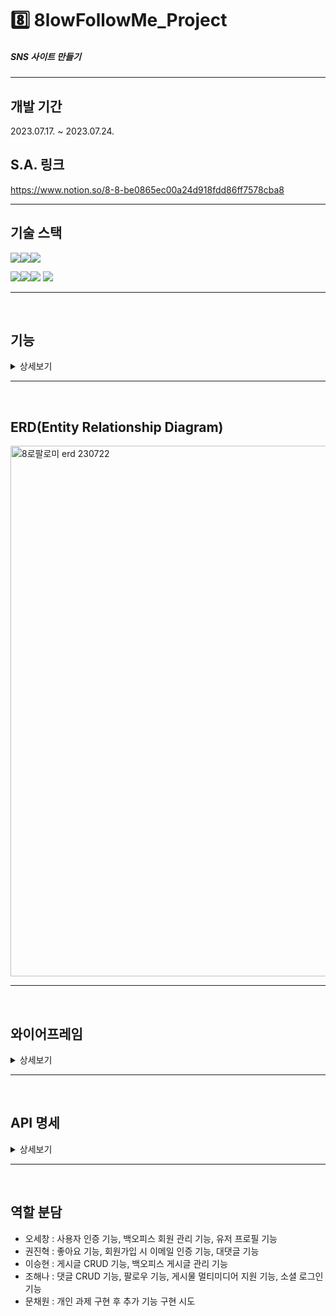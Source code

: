 # 8️⃣ 8lowFollowMe_Project

##### SNS 사이트 만들기

****

## 개발 기간
2023.07.17. ~ 2023.07.24.

## S.A. 링크 
https://www.notion.so/8-8-be0865ec00a24d918fdd86ff7578cba8

****

## 기술 스택

<img src="https://img.shields.io/badge/java-007396?style=for-the-badge&logo=OpenJDK&logoColor=white"><img src="https://img.shields.io/badge/spring-6DB33F?style=for-the-badge&logo=spring&logoColor=white"><img src="https://img.shields.io/badge/gradle-02303A?style=for-the-badge&logo=gradle&logoColor=white">
<br>

<img src="https://img.shields.io/badge/IntelliJ IDEA-000000?style=for-the-badge&logo=IntelliJ IDEA&logoColor=white"><img src="https://img.shields.io/badge/github-181717?style=for-the-badge&logo=github&logoColor=white"><img src="https://img.shields.io/badge/git-F05032?style=for-the-badge&logo=git&logoColor=white">
<img src="https://img.shields.io/badge/Slack-4A154B?style=for-the-badge&logo=Slack&logoColor=white">

****
<br/>

## 기능
<details>
<summary>상세보기</summary>

### 구현해야 할 필수 기능
  <details>
  <summary>더보기</summary>

#### 사용자 인증 기능
    * 회원가입 기능  
    * 로그인 및 로그아웃 기능

#### 프로필 관리
    * 프로필 수정 기능

#### 게시물 CRUD 기능
    * 게시물 작성, 조회, 수정, 삭제 기능

#### 게시물 CRUD 기능
    * 게시물 작성, 조회, 수정, 삭제 기능 

  </details>




### 추가 구현 기능
  <details>
  <summary>더보기</summary>

#### 소셜 로그인 기능 구현
    * 카카오 로그인 기능
    * 네이버 로그인 기능(구현 미완료)

#### 백오피스 만들어보기 - 관리자 페이지 구성
    * 회원 관리 기능
    * 게시글 관리 기능

#### 프론트엔드 만들어보기
    * 백엔드에서 제공하는 API를 통해 서버와 통신하는 프론트엔드를 구현합니다.

#### 좋아요 기능
    * 게시글 및 댓글 좋아요/좋아요 취소 기능

#### 팔로우 기능 구현
    * 특정 사용자를 팔로우/언팔로우
    * 팔로우하는 사용자의 게시물을 보기

#### 이메일 가입 및 인증 기능
    * 이메일 가입 시 이메일 인증 기능을 포함하는 것이 좋습니다.

#### 대댓글 기능
    * 댓글의 하위 댓글을 작성할 수 있도록 구현

  </details>




### 명예의 전당 - 슈퍼 개발자(?)로서의 초석을 다져봅시다!
  <details>
  <summary>더보기</summary>

#### 사진 업로드 기능 구현
    * AWS S3를 이용한 사진 업로드

#### 게시물에 멀티미디어 지원 기능 구현
    * 게시물 본문에 사진이나 영상 등의 미디어 포함 지원
    * 첨부된 미디어 수정
    * AWS S3를 사용하기

#### AWS를 이용한 서비스의 배포(구현 미완료)
    * AWS EC2를 이용해서 배포하기

#### HTTP를 HTTPS로 업그레이드 하기(구현 미완료)
    * HTTPS를 적용하여 보안이 강화된 웹 페이지를 제공해보도록 합니다!

  </details>
</details>

****
<br/>

## ERD(Entity Relationship Diagram)
<img width="849" alt="8로팔로미 erd 230722" src="https://github.com/sepang-pang/8lowFollowMe_Project/assets/131599243/03a368f9-fde5-4f7b-9d10-8d6b0681367f">


****
<br/>

## 와이어프레임
<details>
<summary>상세보기</summary>

![슬라이드1](https://github.com/sepang-pang/8lowFollowMe_Project/assets/131599243/0dee8919-87b9-457e-afd0-45fde9be392c)
![슬라이드2](https://github.com/sepang-pang/8lowFollowMe_Project/assets/131599243/aae81068-a5d8-470e-bff3-bdf1fcc6ee28)
![슬라이드3](https://github.com/sepang-pang/8lowFollowMe_Project/assets/131599243/877cef3a-0735-4bab-9dc3-4b7aaef82d13)
![슬라이드4](https://github.com/sepang-pang/8lowFollowMe_Project/assets/131599243/ebb4d55b-4a55-4f00-ad50-9557841f60c9)
![슬라이드5](https://github.com/sepang-pang/8lowFollowMe_Project/assets/131599243/7b4fa0b2-6a39-42d9-870f-363f708069df)
![슬라이드6](https://github.com/sepang-pang/8lowFollowMe_Project/assets/131599243/1b038432-ae5a-41f4-a22a-3478a3499690)
![슬라이드7](https://github.com/sepang-pang/8lowFollowMe_Project/assets/131599243/0d317de9-07ca-4722-8bbb-b05b31ed661a)


<br/><br/>
<br/>
<br/>

</details>

****
<br/>

## API 명세
<details>
<summary>상세보기</summary>

### 사용자 인증 기능
  <img width="551" alt="스크린샷 2023-07-22 032741" src="https://github.com/sepang-pang/8lowFollowMe_Project/assets/131599243/aa455c3c-fb94-4078-baaf-f4fa690e305e">

  <br>

### 게시글
  <img width="400" alt="스크린샷 2023-07-22 030415" src="https://github.com/sepang-pang/8lowFollowMe_Project/assets/131599243/39293623-0258-4709-bcfb-9a3472c532a0">
   <br>
<img width="420" alt="스크린샷 2023-07-22 030437" src="https://github.com/sepang-pang/8lowFollowMe_Project/assets/131599243/7340eb0f-72a5-45a5-8ec1-24181e38ba3d">

  <br>

### 댓글
  <img width="392" alt="스크린샷 2023-07-22 030504" src="https://github.com/sepang-pang/8lowFollowMe_Project/assets/131599243/288cf0aa-5ac8-46a5-ad33-2c1ade1a959d">

  <br>

### 좋아요
  <img width="548" alt="스크린샷 2023-07-22 032721" src="https://github.com/sepang-pang/8lowFollowMe_Project/assets/131599243/9c5192e8-4c13-4e9c-88de-93c624de76e6">

  <br>

### 팔로우
  <img width="413" alt="스크린샷 2023-07-22 030602" src="https://github.com/sepang-pang/8lowFollowMe_Project/assets/131599243/10c806aa-bbd1-40a8-86aa-fbf8b81e4e75">

  <br>

### 미디어
  <img width="408" alt="스크린샷 2023-07-22 030630" src="https://github.com/sepang-pang/8lowFollowMe_Project/assets/131599243/7d945a2f-4896-4370-bef6-450e1388cb43">

<br/><br/>
<br/>
<br/>

</details>

****
<br/>

## 역할 분담
- 오세창 : 사용자 인증 기능, 백오피스 회원 관리 기능, 유저 프로필 기능
- 권진혁 : 좋아요 기능, 회원가입 시 이메일 인증 기능, 대댓글 기능
- 이승현 : 게시글 CRUD 기능, 백오피스 게시글 관리 기능
- 조해나 : 댓글 CRUD 기능, 팔로우 기능, 게시물 멀티미디어 지원 기능, 소셜 로그인 기능
- 문채원 : 개인 과제 구현 후 추가 기능 구현 시도
